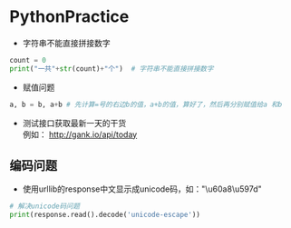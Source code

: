# PythonPractice

* 字符串不能直接拼接数字
``` python
count = 0
print("一共"+str(count)+"个")  # 字符串不能直接拼接数字
```

* 赋值问题
```python
a, b = b, a+b # 先计算=号的右边b的值，a+b的值，算好了，然后再分别赋值给a 和b
```



- 测试接口获取最新一天的干货   
例如： http://gank.io/api/today 


## 编码问题

- 使用urllib的response中文显示成unicode码，如："\u60a8\u597d"

```python
# 解决unicode码问题
print(response.read().decode('unicode-escape'))

```



